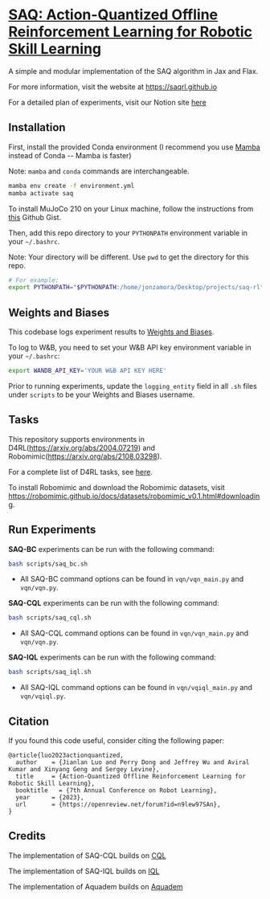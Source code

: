 <h1><a href="https://arxiv.org/abs/2310.11731">SAQ: Action-Quantized Offline Reinforcement Learning for Robotic Skill Learning</a></h1>


A simple and modular implementation of the SAQ algorithm in Jax and Flax. 

For more information, visit the website at https://saqrl.github.io

For a detailed plan of experiments, visit our Notion site [here](https://jonzamora.notion.site/SAQ-Action-Quantized-Offline-Reinforcement-Learning-for-Robotic-Skill-Learning-1aa159ec76524456961412d2560f1770)


## Installation

First, install the provided Conda environment (I recommend you use [Mamba](https://github.com/conda-forge/miniforge) instead of Conda -- Mamba is faster)

Note: `mamba` and `conda` commands are interchangeable.

```bash
mamba env create -f environment.yml
mamba activate saq
```

To install MuJoCo 210 on your Linux machine, follow the instructions from [this](https://gist.github.com/saratrajput/60b1310fe9d9df664f9983b38b50d5da) Github Gist.


Then, add this repo directory to your `PYTHONPATH` environment variable in your `~/.bashrc`.

Note: Your directory will be different. Use `pwd` to get the directory for this repo.

```bash
# For example:
export PYTHONPATH="$PYTHONPATH:/home/jonzamora/Desktop/projects/saq-rl"
```

## Weights and Biases

This codebase logs experiment results to [Weights and Biases](https://wandb.ai/site).

To log to W&B, you need to set your W&B API key environment variable in your `~/.bashrc`:

```bash
export WANDB_API_KEY='YOUR W&B API KEY HERE'
```

Prior to running experiments, update the `logging_entity` field in all `.sh` files under `scripts` to be your Weights and Biases username.

## Tasks

This repository supports environments in D4RL(https://arxiv.org/abs/2004.07219) and Robomimic(https://arxiv.org/abs/2108.03298).

For a complete list of D4RL tasks, see [here](https://github.com/Farama-Foundation/d4rl/wiki/Tasks).

To install Robomimic and download the Robomimic datasets, visit https://robomimic.github.io/docs/datasets/robomimic_v0.1.html#downloading.

## Run Experiments

**SAQ-BC** experiments can be run with the following command:

```bash
bash scripts/saq_bc.sh
```
- All SAQ-BC command options can be found in `vqn/vqn_main.py` and `vqn/vqn.py`.

**SAQ-CQL** experiments can be run with the following command:

```bash
bash scripts/saq_cql.sh
```
- All SAQ-CQL command options can be found in `vqn/vqn_main.py` and `vqn/vqn.py`.


**SAQ-IQL** experiments can be run with the following command:

```bash
bash scripts/saq_iql.sh
```
- All SAQ-IQL command options can be found in `vqn/vqiql_main.py` and `vqn/vqiql.py`.

## Citation

If you found this code useful, consider citing the following paper:
```
@article{luo2023actionquantized,
  author    = {Jianlan Luo and Perry Dong and Jeffrey Wu and Aviral Kumar and Xinyang Geng and Sergey Levine},
  title     = {Action-Quantized Offline Reinforcement Learning for Robotic Skill Learning},
  booktitle   = {7th Annual Conference on Robot Learning},
  year      = {2023},
  url       = {https://openreview.net/forum?id=n9lew97SAn},
}
```

## Credits

The implementation of SAQ-CQL builds on [CQL](https://github.com/young-geng/JaxCQL)

The implementation of SAQ-IQL builds on [IQL](https://github.com/ikostrikov/implicit_q_learning)

The implementation of Aquadem builds on [Aquadem](https://github.com/google-research/google-research/tree/master/aquadem)
